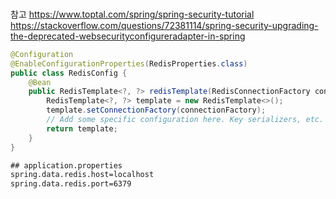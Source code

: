 ###
참고
  https://www.toptal.com/spring/spring-security-tutorial <br/>
  https://stackoverflow.com/questions/72381114/spring-security-upgrading-the-deprecated-websecurityconfigureradapter-in-spring
  
```java
@Configuration
@EnableConfigurationProperties(RedisProperties.class)
public class RedisConfig {
    @Bean
    public RedisTemplate<?, ?> redisTemplate(RedisConnectionFactory connectionFactory) {
        RedisTemplate<?, ?> template = new RedisTemplate<>();
        template.setConnectionFactory(connectionFactory);
        // Add some specific configuration here. Key serializers, etc.
        return template;
    }
}
```

```txt
## application.properties
spring.data.redis.host=localhost
spring.data.redis.port=6379
```
